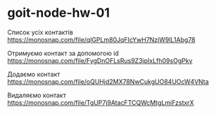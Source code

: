 # goit-node-hw-01

Список усіх контактів
https://monosnap.com/file/qlGPLm80JqFIcYwH7NzjW9lL1Abg78

Отримуємо контакт за допомогою id
https://monosnap.com/file/FygDnOFLsRus9Z3jpIxLfh09sOgPky

Додаємо контакт
https://monosnap.com/file/oQUHjd2MX78NwCukgUO84UOcW4VNta

Видаляємо контакт
https://monosnap.com/file/TgUP7j9AtacFTCQWcMtgLmiFzstxrX
